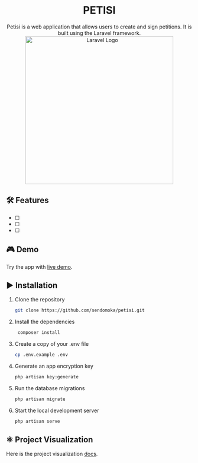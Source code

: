 <h1 align="center">PETISI</h1>

<p align="center">Petisi is a web application that allows users to create and sign petitions. It is built using the Laravel framework.<br>
<img src="https://raw.githubusercontent.com/laravel/art/master/logo-lockup/5%20SVG/2%20CMYK/1%20Full%20Color/laravel-logolockup-cmyk-red.svg" width="400" alt="Laravel Logo"></a></p>

## 🛠 Features

- [ ]
- [ ]
- [ ]

## 🎮 Demo

Try the app with [live demo](https://petisi-unsoed.ecom22a.com).

## ▶️ Installation 

1. Clone the repository
   ```sh
   git clone https://github.com/sendomoka/petisi.git
   ```

2. Install the dependencies
   ```sh
    composer install
    ```

3. Create a copy of your .env file
    ```sh
    cp .env.example .env
    ```

4. Generate an app encryption key
    ```sh
    php artisan key:generate
    ```

5. Run the database migrations
    ```sh
    php artisan migrate
    ```

6. Start the local development server
    ```sh
    php artisan serve
    ```

## ⚛ Project Visualization

Here is the project visualization [docs](https://docs.google.com).